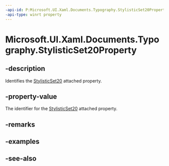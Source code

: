 ```yaml
---
-api-id: P:Microsoft.UI.Xaml.Documents.Typography.StylisticSet20Property
-api-type: winrt property
---
```


<!-- Property syntax
public Windows.UI.Xaml.DependencyProperty StylisticSet20Property { get; }
-->

# Microsoft.UI.Xaml.Documents.Typography.StylisticSet20Property

## -description
Identifies the [StylisticSet20](/uwp/api/microsoft.ui.xaml.documents.typography#xaml-attached-properties) attached property.

## -property-value
The identifier for the [StylisticSet20](/uwp/api/microsoft.ui.xaml.documents.typography#xaml-attached-properties) attached property.

## -remarks

## -examples

## -see-also

